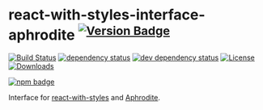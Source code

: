 # react-with-styles-interface-aphrodite <sup>[![Version Badge][npm-version-svg]][package-url]</sup>

[![Build Status][travis-svg]][travis-url]
[![dependency status][deps-svg]][deps-url]
[![dev dependency status][dev-deps-svg]][dev-deps-url]
[![License][license-image]][license-url]
[![Downloads][downloads-image]][downloads-url]

[![npm badge][npm-badge-png]][package-url]

Interface for [react-with-styles][react-with-styles] and [Aphrodite][aphrodite].

[package-url]: https://npmjs.org/package/react-with-styles-interface-aphrodite
[npm-version-svg]: http://versionbadg.es/airbnb/react-with-styles-interface-aphrodite.svg
[travis-svg]: https://travis-ci.org/airbnb/react-with-styles-interface-aphrodite.svg
[travis-url]: https://travis-ci.org/airbnb/react-with-styles-interface-aphrodite
[deps-svg]: https://david-dm.org/airbnb/react-with-styles-interface-aphrodite.svg
[deps-url]: https://david-dm.org/airbnb/react-with-styles-interface-aphrodite
[dev-deps-svg]: https://david-dm.org/airbnb/react-with-styles-interface-aphrodite/dev-status.svg
[dev-deps-url]: https://david-dm.org/airbnb/react-with-styles-interface-aphrodite#info=devDependencies
[npm-badge-png]: https://nodei.co/npm/react-with-styles-interface-aphrodite.png?downloads=true&stars=true
[license-image]: http://img.shields.io/npm/l/react-with-styles-interface-aphrodite.svg
[license-url]: LICENSE
[downloads-image]: http://img.shields.io/npm/dm/react-with-styles-interface-aphrodite.svg
[downloads-url]: http://npm-stat.com/charts.html?package=react-with-styles-interface-aphrodite

[react-with-styles]: https://github.com/airbnb/react-with-styles
[aphrodite]: https://github.com/khan/aphrodite
